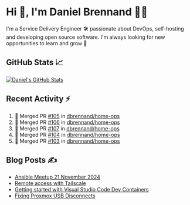 # Hi 👋, I'm Daniel Brennand 👨‍💻

I'm a Service Delivery Engineer 🛠 passionate about DevOps, self-hosting and developing open source software. I'm always looking for new opportunities to learn and grow 🌱

## GitHub Stats 📈

[![Daniel's GitHub Stats](https://github-readme-stats.vercel.app/api?username=dbrennand&show_icons=true&count_private=true&hide_border=true&theme=dark)](https://github.com/anuraghazra/github-readme-stats)

## Recent Activity ⚡

<!--START_SECTION:activity-->
1. 🎉 Merged PR [#105](https://github.com/dbrennand/home-ops/pull/105) in [dbrennand/home-ops](https://github.com/dbrennand/home-ops)
2. 🎉 Merged PR [#106](https://github.com/dbrennand/home-ops/pull/106) in [dbrennand/home-ops](https://github.com/dbrennand/home-ops)
3. 🎉 Merged PR [#107](https://github.com/dbrennand/home-ops/pull/107) in [dbrennand/home-ops](https://github.com/dbrennand/home-ops)
4. 🎉 Merged PR [#104](https://github.com/dbrennand/home-ops/pull/104) in [dbrennand/home-ops](https://github.com/dbrennand/home-ops)
5. 🎉 Merged PR [#103](https://github.com/dbrennand/home-ops/pull/103) in [dbrennand/home-ops](https://github.com/dbrennand/home-ops)
<!--END_SECTION:activity-->

## Blog Posts ✍

<!-- BLOG-POST-LIST:START -->
- [Ansible Meetup 21 November 2024](https://danielbrennand.com/blog/ansible-meetup-21-november/)
- [Remote access with Tailscale](https://danielbrennand.com/blog/tailscale/)
- [Getting started with Visual Studio Code Dev Containers](https://danielbrennand.com/blog/vscode-dev-containers/)
- [Fixing Proxmox USB Disconnects](https://danielbrennand.com/blog/proxmox-fix-usb-disconnect/)
<!-- BLOG-POST-LIST:END -->
